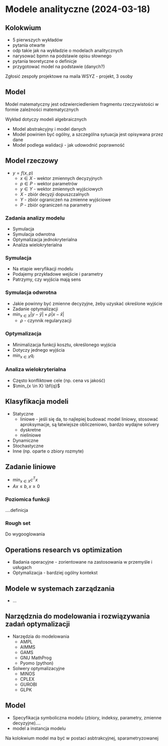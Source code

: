 # Modele analityczne (2024-03-18)

## Kolokwium
* 5 pierwszych wykładów
* pytania otwarte
* odp takie jak na wykładzie o modelach analitycznych
* narysować bpmn na podstawie opisu słownego
* pytania teoretyczne o definicje
* przygotować model na podstawie (danych?)


Zgłosić zespoły projektowe na maila WSYZ - projekt, 3 osoby

## Model
Model matematyczny jest odzwierciedleniem fragmentu rzeczywistości w formie zależności matematycznych

Wykład dotyczy modeli algebraicznych

* Model abstrakcyjny i model danych
* Model powinien być ogólny, a szczególna sytuacja jest opisywana przez dane
* Model podlega walidacji - jak udowodnić poprawność

## Model rzeczowy
* $y = f(x,p)$
    * $x \in X$ - wektor zmiennych decyzyjnych
    * $p \in P$ - wektor parametrów
    * $y \in Y$ - wektor zmiennych wyjściowych
    * $X$ - zbiór decyzji dopuszczalnych
    * $Y$ - zbiór ograniczeń na zmienne wyjściowe
    * $P$ - zbiór ograniczeń na parametry

### Zadania analizy modelu
* Symulacja
* Symulacja odwrotna
* Optymalizacja jednokryterialna
* Analiza wielokryterialna

### Symulacja
* Na etapie weryfikacji modelu
* Podajemy przykładowe wejście i parametry
* Patrzymy, czy wyjścia mają sens

### Symulacja odwrotna
* Jakie powinny być zmienne decyzyjne, żeby uzyskać określone wyjście
* Zadanie optymalizacji 
* $\min_{x \in X} |y - \hat{y}| + \rho |x - \hat{x}|$
	* $\rho$ - czynnik regularyzacji

### Optymalizacja
* Minimalizacja funkcji kosztu, określonego wyjścia
* Dotyczy jednego wyjścia
* $\min_{x \in X} q_i$

### Analiza wielokryterialna
* Często konfliktowe cele (np. cena vs jakość)
* $\min_{x \in X} \bf{q}$ 

## Klasyfikacja modeli
* Statyczne
	* liniowe - jeśli się da, to najlepiej budować model liniowy, stosować aproksymacje, są łatwiejsze obliczeniowo, bardzo wydajne solvery
	* dyskretne
	* nieliniowe
* Dynamiczne
* Stochastyczne
* Inne (np. oparte o zbiory rozmyte)

## Zadanie liniowe
* $\min_{x \in X} c^Tx$
* $Ax \le b, x \ge 0$

### Poziomica funkcji
....definicja


### Rough set
Do wygooglowania

## Operations research vs optimization
* Badania operacyjne  - zorientowane na zastosowania w przemyśle i usługach
* Optymalizacja - bardziej ogólny kontekst

## Modele w systemach zarządzania
* ...

## Narzędznia do modelowania i rozwiązywania zadań optymalizacji
* Narzędzia do modelowania
	* AMPL
	* AIMMS
	* GAMS
	* GNU MathProg
	* Pyomo (python)
* Solwery optymalizacyjne
	* MINOS
	* CPLEX
	* GUROBI
	* GLPK

## Model
* Specyfikacja symboliczna modelu (zbiory, indeksy, parametry, zmienne decyzyjne)....
* model a instancja modelu

Na kolokwium model ma być w postaci asbtrakcyjnej, sparametryzowanej